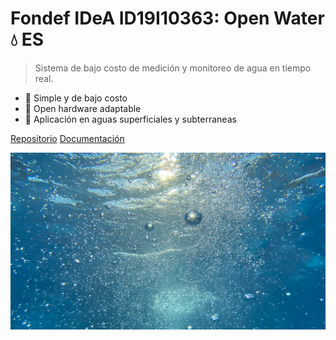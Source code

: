<!-- _coverpage.md -->

# **Fondef IDeA ID19I10363: Open Water 💧 ES**

> Sistema de bajo costo de medición y monitoreo de agua en tiempo real.

- 🌱 Simple y de bajo costo
- 🔧 Open hardware adaptable
- 🌊 Aplicación en aguas superficiales y subterraneas

[Repositorio](https://github.com/niclabs/openwater-es)
[Documentación](README.md)

<!-- background image -->

![](images/cover_background_2.jpg)


